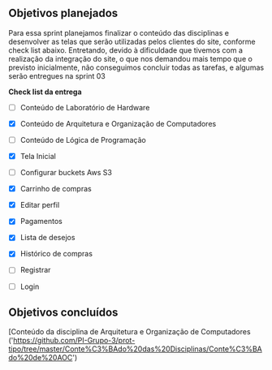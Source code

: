 ## Objetivos planejados

Para essa sprint planejamos finalizar o conteúdo das disciplinas e desenvolver as telas que serão utilizadas pelos clientes do site, conforme check list abaixo. Entretando, devido à dificuldade que tivemos com a realização da integração do site, o que nos demandou mais tempo que o previsto inicialmente,  não conseguimos concluir todas as tarefas, e algumas serão entregues na sprint 03

**Check list da entrega**

- [ ] Conteúdo de Laboratório de Hardware
- [x] Conteúdo de Arquitetura e Organização de Computadores
- [ ] Conteúdo de Lógica de Programação
- [x] Tela Inicial
- [ ] Configurar buckets Aws S3
- [x] Carrinho de compras
- [x] Editar perfil
- [x] Pagamentos 
- [x] Lista de desejos
- [x] Histórico de compras
- [ ] Registrar
- [ ] Login


## Objetivos concluídos

[Conteúdo da disciplina de Arquitetura e Organização de Computadores ('https://github.com/PI-Grupo-3/prot-tipo/tree/master/Conte%C3%BAdo%20das%20Disciplinas/Conte%C3%BAdo%20de%20AOC')




